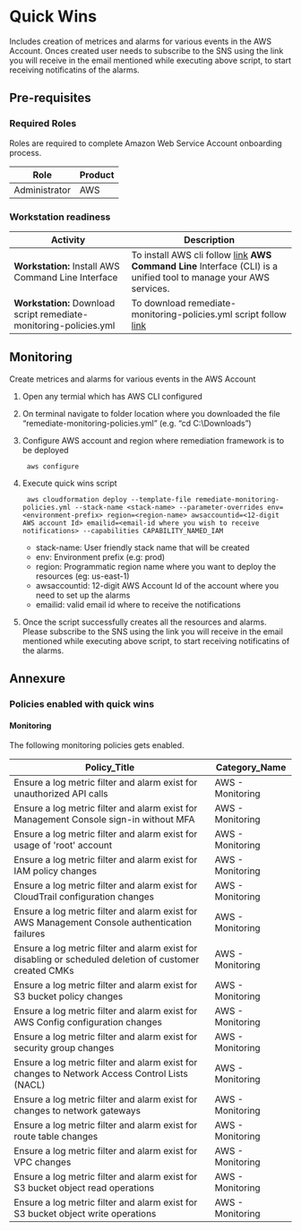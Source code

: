 # Quick Wins

Includes creation of metrices and alarms for various events in the AWS Account. Onces created user needs to subscribe to the SNS using the link you will receive in the email mentioned while executing above script, to start receiving notificatins of the alarms.

## Pre-requisites

### Required Roles
Roles are required to complete Amazon Web Service Account onboarding process.

| Role          | Product    |
|---------------|------------|
| Administrator | AWS        |


### Workstation readiness

| Activity                                                                      | Description                                              |
|-------------------------------------------------------------------------------|----------------------------------------------------------|                                                
| **Workstation:** Install AWS Command Line Interface                           | To install AWS cli follow [link](https://docs.aws.amazon.com/cli/latest/userguide/install-windows.html) **AWS Command Line** Interface (CLI) is a unified tool to manage your AWS services.             |                                                      |
|**Workstation:** Download script remediate-monitoring-policies.yml| To download remediate-monitoring-policies.yml script follow [link](https://raw.githubusercontent.com/Cloudneeti/docs_cloudneeti/master/scripts/remediate-monitoring-policies.yml) |


## Monitoring

Create metrices and alarms for various events in the AWS Account

1. Open any termial which has AWS CLI configured

2. On terminal navigate to folder location where you downloaded the file “remediate-monitoring-policies.yml” (e.g. “cd C:\Downloads”) 

3. Configure AWS account and region where remediation framework is to be deployed

        aws configure

4. Execute quick wins script

        aws cloudformation deploy --template-file remediate-monitoring-policies.yml --stack-name <stack-name> --parameter-overrides env=<environment-prefix> region=<region-name> awsaccountid=<12-digit AWS account Id> emailid=<email-id where you wish to receive notifications> --capabilities CAPABILITY_NAMED_IAM

    - stack-name: User friendly stack name that will be created
    - env: Environment prefix (e.g: prod)
    - region: Programmatic region name where you want to deploy the resources (eg: us-east-1)
    - awsaccountid: 12-digit AWS Account Id of the account where you need to set up the alarms
    - emailid: valid email id where to receive the notifications

5. Once the script successfully creates all the resources and alarms. Please subscribe to the SNS using the link you will receive in the email mentioned while executing above script, to start receiving notificatins of the alarms.

## Annexure
### Policies enabled with quick wins 

#### Monitoring

The following monitoring policies gets enabled.

| **Policy_Title**                                                                                        | **Category_Name** |
|---------------------------------------------------------------------------------------------------------|-------------------|
| Ensure a log metric filter and alarm exist for unauthorized API calls                                   | AWS - Monitoring  |
| Ensure a log metric filter and alarm exist for Management Console sign-in without MFA                   | AWS - Monitoring  |
| Ensure a log metric filter and alarm exist for usage of 'root' account                                  | AWS - Monitoring  |
| Ensure a log metric filter and alarm exist for IAM policy changes                                       | AWS - Monitoring  |
| Ensure a log metric filter and alarm exist for CloudTrail configuration changes                         | AWS - Monitoring  |
| Ensure a log metric filter and alarm exist for AWS Management Console authentication failures           | AWS - Monitoring  |
| Ensure a log metric filter and alarm exist for disabling or scheduled deletion of customer created CMKs | AWS - Monitoring  |
| Ensure a log metric filter and alarm exist for S3 bucket policy changes                                 | AWS - Monitoring  |
| Ensure a log metric filter and alarm exist for AWS Config configuration changes                         | AWS - Monitoring  |
| Ensure a log metric filter and alarm exist for security group changes                                   | AWS - Monitoring  |
| Ensure a log metric filter and alarm exist for changes to Network Access Control Lists (NACL)           | AWS - Monitoring  |
| Ensure a log metric filter and alarm exist for changes to network gateways                              | AWS - Monitoring  |
| Ensure a log metric filter and alarm exist for route table changes                                      | AWS - Monitoring  |
| Ensure a log metric filter and alarm exist for VPC changes                                              | AWS - Monitoring  |
| Ensure a log metric filter and alarm exist for S3 bucket object read operations                         | AWS - Monitoring  |
| Ensure a log metric filter and alarm exist for S3 bucket object write operations                        | AWS - Monitoring  |



